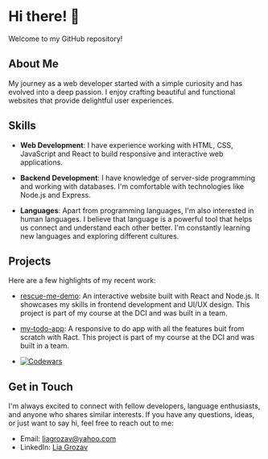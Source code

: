 # Hi there! 👋

Welcome to my GitHub repository!

## About Me
 My journey as a web developer started with a simple curiosity and has evolved into a deep passion. I enjoy crafting beautiful and functional websites that provide delightful user experiences.

## Skills

- **Web Development**: I have experience working with HTML, CSS, JavaScript and React to build responsive and interactive web applications.

- **Backend Development**: I have knowledge of server-side programming and working with databases. I'm comfortable with technologies like Node.js and Express.

- **Languages**: Apart from programming languages, I'm also interested in human languages. I believe that language is a powerful tool that helps us connect and understand each other better. I'm constantly learning new languages and exploring different cultures.

## Projects

Here are a few highlights of my recent work:

- [rescue-me-demo](https://github.com/LiaGrozav/rescue-me-demo): An interactive website built with React and Node.js. It showcases my skills in frontend development and UI/UX design. This project is part of my course at the DCI and was built in a team.

- [my-todo-app](https://github.com/LiaGrozav/my-todo-app): A responsive to do app with all the features buit from scratch with Ract. This project is part of my course at the DCI and was built in a team.

- [![Codewars](https://www.codewars.com/users/LiaGrozav/badges/large)](<https://www.codewars.com/users/LiaGrozav/badges/large>)


## Get in Touch

I'm always excited to connect with fellow developers, language enthusiasts, and anyone who shares similar interests. If you have any questions, ideas, or just want to say hi, feel free to reach out to me:

- Email: [liagrozav@yahoo.com](mailto:liagrozav@yahoo.com)
- LinkedIn: [Lia Grozav](https://www.linkedin.com/in/lia-grozav)
